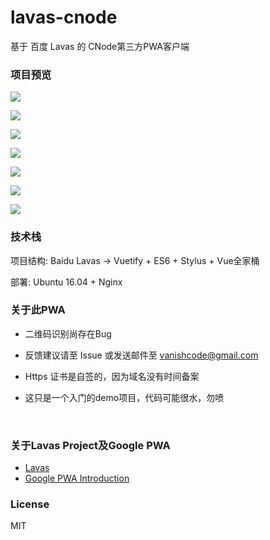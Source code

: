 # lavas-cnode
基于 百度 Lavas 的 CNode第三方PWA客户端

### 项目预览

![](https://ws1.sinaimg.cn/large/006tNc79ly1fjx62qeau8j30u01auafe.jpg)

![](https://ws1.sinaimg.cn/large/006tNc79ly1fjx6397fgxj30u01deabq.jpg)

![](https://ws1.sinaimg.cn/large/006tNc79ly1fjx63jkrb4j30u01dethg.jpg)

![](https://ws4.sinaimg.cn/large/006tNc79ly1fjx63oegmbj30u01d3go8.jpg)

![](https://ws4.sinaimg.cn/large/006tNc79ly1fjx63s9isqj30u01d5gre.jpg)

![](https://ws1.sinaimg.cn/large/006tNc79ly1fjx63xaly7j30u01d6wit.jpg)

![](https://ws2.sinaimg.cn/large/006tNc79ly1fjx6430u3xj30u01den5h.jpg)

###  技术栈

项目结构: Baidu Lavas -> Vuetify + ES6 + Stylus + Vue全家桶

部署: Ubuntu 16.04 + Nginx



###  关于此PWA

* 二维码识别尚存在Bug

* 反馈建议请至 Issue 或发送邮件至 [vanishcode@gmail.com](vanishcode@gmail.com) 

* Https 证书是自签的，因为域名没有时间备案

* 这只是一个入门的demo项目，代码可能很水，勿喷

  ​

### 关于Lavas Project及Google PWA

* [Lavas](https://lavas.baidu.com)
* [Google PWA Introduction](https://developers.google.cn/web/progressive-web-apps)

### License

MIT





